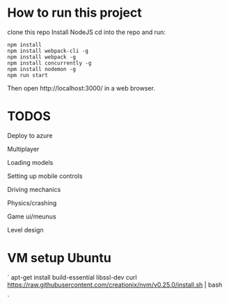 # How to run this project
clone this repo Install NodeJS cd into the repo and run:
```
npm install
npm install webpack-cli -g
npm install webpack -g
npm install concurrently -g
npm install nodemon -g
npm run start
```
Then open http://localhost:3000/ in a web browser.


# TODOS
Deploy to azure

Multiplayer

Loading models

Setting up mobile controls

Driving mechanics

Physics/crashing

Game ui/meunus

Level design

# VM setup Ubuntu
`
apt-get install build-essential libssl-dev
curl https://raw.githubusercontent.com/creationix/nvm/v0.25.0/install.sh | bash

`
